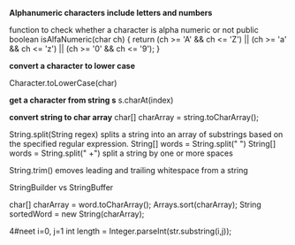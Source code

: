 **Alphanumeric characters include letters and numbers**

function to check whether a character is alpha numeric or not
    public boolean isAlfaNumeric(char ch) {
        return (ch >= 'A' && ch <= 'Z') || (ch >= 'a' && ch <= 'z') 
                || (ch >= '0' && ch <= '9');
    }

**convert a character to lower case**

Character.toLowerCase(char)


**get a character from string s**
s.charAt(index)  

**convert string to char array**
char[] charArray = string.toCharArray();

String.split(String regex)
splits a string into an array of substrings based on the specified regular expression. 
String[] words = String.split(" ")
String[] words = String.split(" +")
split a string by one or more spaces

String.trim()
emoves leading and trailing whitespace from a string

StringBuilder vs StringBuffer


char[] charArray = word.toCharArray();
Arrays.sort(charArray);
String sortedWord = new String(charArray);


4#neet
i=0, j=1
int length = Integer.parseInt(str.substring(i,j));
